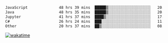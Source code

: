 <!--START_SECTION:waka-->

```txt
JavaScript              48 hrs 39 mins  █████▒░░░░░░░░░░░░░░░░░░░   20.93 %
Java                    48 hrs 35 mins  █████▒░░░░░░░░░░░░░░░░░░░   20.90 %
Jupyter                 41 hrs 37 mins  ████▒░░░░░░░░░░░░░░░░░░░░   17.91 %
C#                      26 hrs 24 mins  ███░░░░░░░░░░░░░░░░░░░░░░   11.36 %
Other                   20 hrs 37 mins  ██▒░░░░░░░░░░░░░░░░░░░░░░   08.88 %
```

<!--END_SECTION:waka-->
[![wakatime](https://wakatime.com/badge/user/6c2f442e-41b4-42e3-bc06-d5d8203ad1da.svg)](https://wakatime.com/@6c2f442e-41b4-42e3-bc06-d5d8203ad1da)
